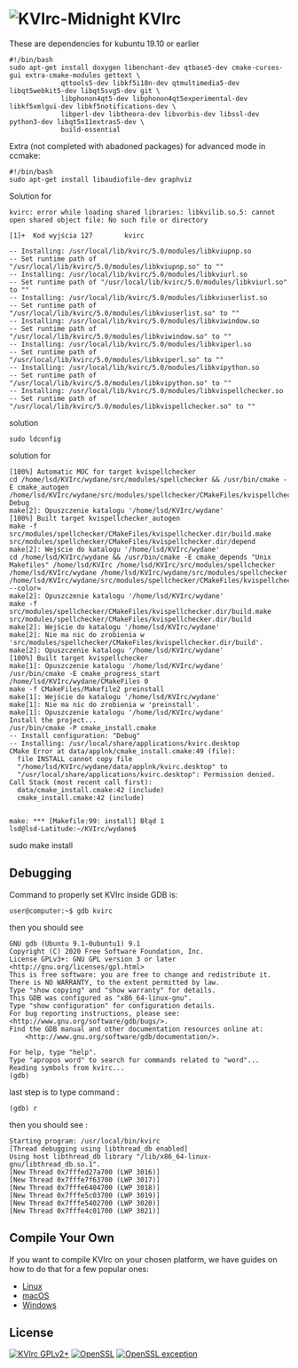 # ![KVIrc-Midnight](https://github.com/kvirc/KVIrc/wiki/images/KVIrc-midnight.png) KVIrc

These are dependencies for kubuntu 19.10 or earlier
````
#!/bin/bash
sudo apt-get install doxygen libenchant-dev qtbase5-dev cmake-curses-gui extra-cmake-modules gettext \
             qttools5-dev libkf5i18n-dev qtmultimedia5-dev libqt5webkit5-dev libqt5svg5-dev git \
             libphonon4qt5-dev libphonon4qt5experimental-dev libkf5xmlgui-dev libkf5notifications-dev \
             libperl-dev libtheora-dev libvorbis-dev libssl-dev python3-dev libqt5x11extras5-dev \
             build-essential
 ````
Extra (not completed with abadoned packages) for advanced mode in ccmake:
````
#!/bin/bash
sudo apt-get install libaudiofile-dev graphviz
````

Solution for 
````
kvirc: error while loading shared libraries: libkvilib.so.5: cannot open shared object file: No such file or directory

[1]+  Kod wyjścia 127        kvirc

`````


````
-- Installing: /usr/local/lib/kvirc/5.0/modules/libkviupnp.so
-- Set runtime path of "/usr/local/lib/kvirc/5.0/modules/libkviupnp.so" to ""
-- Installing: /usr/local/lib/kvirc/5.0/modules/libkviurl.so
-- Set runtime path of "/usr/local/lib/kvirc/5.0/modules/libkviurl.so" to ""
-- Installing: /usr/local/lib/kvirc/5.0/modules/libkviuserlist.so
-- Set runtime path of "/usr/local/lib/kvirc/5.0/modules/libkviuserlist.so" to ""
-- Installing: /usr/local/lib/kvirc/5.0/modules/libkviwindow.so
-- Set runtime path of "/usr/local/lib/kvirc/5.0/modules/libkviwindow.so" to ""
-- Installing: /usr/local/lib/kvirc/5.0/modules/libkviperl.so
-- Set runtime path of "/usr/local/lib/kvirc/5.0/modules/libkviperl.so" to ""
-- Installing: /usr/local/lib/kvirc/5.0/modules/libkvipython.so
-- Set runtime path of "/usr/local/lib/kvirc/5.0/modules/libkvipython.so" to ""
-- Installing: /usr/local/lib/kvirc/5.0/modules/libkvispellchecker.so
-- Set runtime path of "/usr/local/lib/kvirc/5.0/modules/libkvispellchecker.so" to ""
````
solution 
````
sudo ldconfig
````
solution for

````
[100%] Automatic MOC for target kvispellchecker
cd /home/lsd/KVIrc/wydane/src/modules/spellchecker && /usr/bin/cmake -E cmake_autogen /home/lsd/KVIrc/wydane/src/modules/spellchecker/CMakeFiles/kvispellchecker_autogen.dir/AutogenInfo.json Debug
make[2]: Opuszczenie katalogu '/home/lsd/KVIrc/wydane'
[100%] Built target kvispellchecker_autogen
make -f src/modules/spellchecker/CMakeFiles/kvispellchecker.dir/build.make src/modules/spellchecker/CMakeFiles/kvispellchecker.dir/depend
make[2]: Wejście do katalogu '/home/lsd/KVIrc/wydane'
cd /home/lsd/KVIrc/wydane && /usr/bin/cmake -E cmake_depends "Unix Makefiles" /home/lsd/KVIrc /home/lsd/KVIrc/src/modules/spellchecker /home/lsd/KVIrc/wydane /home/lsd/KVIrc/wydane/src/modules/spellchecker /home/lsd/KVIrc/wydane/src/modules/spellchecker/CMakeFiles/kvispellchecker.dir/DependInfo.cmake --color=
make[2]: Opuszczenie katalogu '/home/lsd/KVIrc/wydane'
make -f src/modules/spellchecker/CMakeFiles/kvispellchecker.dir/build.make src/modules/spellchecker/CMakeFiles/kvispellchecker.dir/build
make[2]: Wejście do katalogu '/home/lsd/KVIrc/wydane'
make[2]: Nie ma nic do zrobienia w 'src/modules/spellchecker/CMakeFiles/kvispellchecker.dir/build'.
make[2]: Opuszczenie katalogu '/home/lsd/KVIrc/wydane'
[100%] Built target kvispellchecker
make[1]: Opuszczenie katalogu '/home/lsd/KVIrc/wydane'
/usr/bin/cmake -E cmake_progress_start /home/lsd/KVIrc/wydane/CMakeFiles 0
make -f CMakeFiles/Makefile2 preinstall
make[1]: Wejście do katalogu '/home/lsd/KVIrc/wydane'
make[1]: Nie ma nic do zrobienia w 'preinstall'.
make[1]: Opuszczenie katalogu '/home/lsd/KVIrc/wydane'
Install the project...
/usr/bin/cmake -P cmake_install.cmake
-- Install configuration: "Debug"
-- Installing: /usr/local/share/applications/kvirc.desktop
CMake Error at data/applnk/cmake_install.cmake:49 (file):
  file INSTALL cannot copy file
  "/home/lsd/KVIrc/wydane/data/applnk/kvirc.desktop" to
  "/usr/local/share/applications/kvirc.desktop": Permission denied.
Call Stack (most recent call first):
  data/cmake_install.cmake:42 (include)
  cmake_install.cmake:42 (include)


make: *** [Makefile:99: install] Błąd 1
lsd@lsd-Latitude:~/KVIrc/wydane$ 
````
sudo make install
##  Debugging

Command to properly set KVIrc inside GDB is:

````
user@computer:~$ gdb kvirc
````
then you should see 

````
GNU gdb (Ubuntu 9.1-0ubuntu1) 9.1
Copyright (C) 2020 Free Software Foundation, Inc.
License GPLv3+: GNU GPL version 3 or later <http://gnu.org/licenses/gpl.html>
This is free software: you are free to change and redistribute it.
There is NO WARRANTY, to the extent permitted by law.
Type "show copying" and "show warranty" for details.
This GDB was configured as "x86_64-linux-gnu".
Type "show configuration" for configuration details.
For bug reporting instructions, please see:
<http://www.gnu.org/software/gdb/bugs/>.
Find the GDB manual and other documentation resources online at:
    <http://www.gnu.org/software/gdb/documentation/>.

For help, type "help".
Type "apropos word" to search for commands related to "word"...
Reading symbols from kvirc...
(gdb) 
````
last step is to type command :
````
(gdb) r
````
then you should see :

````
Starting program: /usr/local/bin/kvirc 
[Thread debugging using libthread_db enabled]
Using host libthread_db library "/lib/x86_64-linux-gnu/libthread_db.so.1".
[New Thread 0x7fffed27a700 (LWP 3016)]
[New Thread 0x7fffe7f63700 (LWP 3017)]
[New Thread 0x7fffe6404700 (LWP 3018)]
[New Thread 0x7fffe5c03700 (LWP 3019)]
[New Thread 0x7fffe5402700 (LWP 3020)]
[New Thread 0x7fffe4c01700 (LWP 3021)]
````

## Compile Your Own

If you want to compile KVIrc on your chosen platform, we have guides on how to do that for a few popular ones:

* [Linux](https://github.com/kvirc/KVIrc/wiki/installation)
* [macOS](https://github.com/kvirc/KVIrc/wiki/Compiling-KVIrc-on-macOS)
* [Windows](https://github.com/kvirc/KVIrc/wiki/Compiling-KVIrc-on-Windows)

## License

[![KVIrc GPLv2+](https://img.shields.io/badge/KVIrc-GPLv2+-blue.svg)](./COPYING)
[![OpenSSL](https://img.shields.io/badge/OpenSSL-Licence-orange.svg)](./doc/LICENSE-OPENSSL)
[![OpenSSL exception](https://img.shields.io/badge/OpenSSL-Exception-orange.svg)](./doc/LICENSE-OPENSSL)
